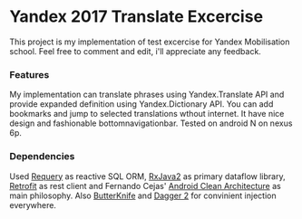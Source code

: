 # Yandex 2017 Translate Excercise
This project is my implementation of test excercise for Yandex Mobilisation school.
Feel free to comment and edit, i'll appreciate any feedback.

### Features
My implementation can translate phrases using Yandex.Translate API and provide expanded definition using Yandex.Dictionary API. You can add bookmarks and jump to selected translations wthout internet. It have nice design and fashionable bottomnavigationbar. Tested on android N on nexus 6p.

### Dependencies
Used [Requery](https://github.com/requery/requery) as reactive SQL ORM, [RxJava2](https://github.com/ReactiveX/RxJava) as primary dataflow library, [Retrofit](https://github.com/square/retrofit) as rest client and Fernando Cejas' [Android Clean Architecture](https://github.com/android10/Android-CleanArchitecture) as main philosophy. Also [ButterKnife](https://github.com/JakeWharton/butterknife) and [Dagger 2](https://google.github.io/dagger/) for convinient injection everywhere.
